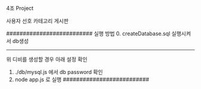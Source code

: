 4조 Project

사용자 선호 카테고리 게시판

##########################
실행 방법 0. createDatabase.sql 실행시켜서 db생성

---

위 디비를 생성할 경우 아래 설정 확인

1. ./db/mysql.js 에서 db password 확인
2. node app.js 로 실행
   ##########################
